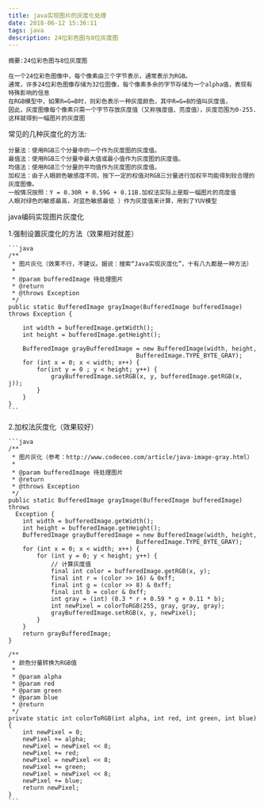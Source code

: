 ```yaml
---
title: java实现图片的灰度化处理
date: 2018-06-12 15:36:11
tags: java
description: 24位彩色图与8位灰度图
---
```


    摘要:24位彩色图与8位灰度图

    在一个24位彩色图像中，每个像素由三个字节表示，通常表示为RGB。
    通常，许多24位彩色图像存储为32位图像，每个像素多余的字节存储为一个alpha值，表现有特殊影响的信息
    在RGB模型中，如果R=G=B时，则彩色表示一种灰度颜色，其中R=G=B的值叫灰度值，
    因此，灰度图像每个像素只需一个字节存放灰度值（又称强度值、亮度值），灰度范围为0-255.
    这样就得到一幅图片的灰度图

常见的几种灰度化的方法:

    分量法：使用RGB三个分量中的一个作为灰度图的灰度值。
    最值法：使用RGB三个分量中最大值或最小值作为灰度图的灰度值。
    均值法：使用RGB三个分量的平均值作为灰度图的灰度值。
    加权法：由于人眼颜色敏感度不同，按下一定的权值对RGB三分量进行加权平均能得到较合理的灰度图像。
    一般情况按照：Y = 0.30R + 0.59G + 0.11B.加权法实际上是取一幅图片的亮度值
    人眼对绿色的敏感最高，对蓝色敏感最低 ）作为灰度值来计算，用到了YUV模型

java编码实现图片灰度化

1.强制设置灰度化的方法（效果相对就差）

    ```java
    /**
     * 图片灰化（效果不行，不建议。据说：搜索“Java实现灰度化”，十有八九都是一种方法）
     *
     * @param bufferedImage 待处理图片
     * @return
     * @throws Exception
     */
    public static BufferedImage grayImage(BufferedImage bufferedImage) throws Exception {

        int width = bufferedImage.getWidth();  
        int height = bufferedImage.getHeight();  

        BufferedImage grayBufferedImage = new BufferedImage(width, height,
                                        BufferedImage.TYPE_BYTE_GRAY);
        for (int x = 0; x < width; x++) {  
            for(int y = 0 ; y < height; y++) {  
            	grayBufferedImage.setRGB(x, y, bufferedImage.getRGB(x, j));  
            }  
        }  
    }
    ```

2.加权法灰度化（效果较好）

    ```java
    /**
     * 图片灰化（参考：http://www.codeceo.com/article/java-image-gray.html）
     *
     * @param bufferedImage 待处理图片
     * @return
     * @throws Exception
     */
    public static BufferedImage grayImage(BufferedImage bufferedImage) throws
      Exception {
    	int width = bufferedImage.getWidth();
    	int height = bufferedImage.getHeight();
    	BufferedImage grayBufferedImage = new BufferedImage(width, height,
                                        BufferedImage.TYPE_BYTE_GRAY);
    	for (int x = 0; x < width; x++) {
    		for (int y = 0; y < height; y++) {
    			// 计算灰度值
    			final int color = bufferedImage.getRGB(x, y);
    			final int r = (color >> 16) & 0xff;
    			final int g = (color >> 8) & 0xff;
    			final int b = color & 0xff;
    			int gray = (int) (0.3 * r + 0.59 * g + 0.11 * b);
    			int newPixel = colorToRGB(255, gray, gray, gray);
    			grayBufferedImage.setRGB(x, y, newPixel);
    		}
    	}
    	return grayBufferedImage;
    }

    /**
     * 颜色分量转换为RGB值
     *
     * @param alpha
     * @param red
     * @param green
     * @param blue
     * @return
     */
    private static int colorToRGB(int alpha, int red, int green, int blue) {
    	int newPixel = 0;
    	newPixel += alpha;
    	newPixel = newPixel << 8;
    	newPixel += red;
    	newPixel = newPixel << 8;
    	newPixel += green;
    	newPixel = newPixel << 8;
    	newPixel += blue;
    	return newPixel;
    }
    ```
